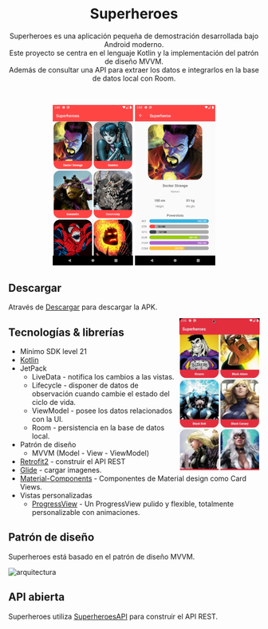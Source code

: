 <h1 align="center">Superheroes</h1>

<p align="center">  
Superheroes es una aplicación pequeña de demostración desarrollada bajo Android moderno.
<br>
Este proyecto se centra en el lenguaje Kotlin y la implementación del patrón de diseño MVVM.
<br>
Además de consultar una API para extraer los datos e integrarlos en la base de datos local con Room.
</p>
</br>

<p align="center">
<img src="/imagenes/1.png" width="32%"/>
<img src="/imagenes/2.png" width="32%"/>
</p>


## Descargar

Através de [Descargar](https://github.com/guidogonzalez/Superheroes/tree/master/descarga) para descargar la APK.

<img src="/imagenes/superheroes.gif" align="right" width="32%"/>

## Tecnologías & librerías

- Mínimo SDK level 21
- [Kotlin](https://kotlinlang.org/)
- JetPack
  - LiveData - notifica los cambios a las vistas.
  - Lifecycle - disponer de datos de observación cuando cambie el estado del ciclo de vida.
  - ViewModel - posee los datos relacionados con la UI.
  - Room - persistencia en la base de datos local.
- Patrón de diseño
  - MVVM (Model - View - ViewModel)
- [Retrofit2](https://github.com/square/retrofit) - construir el API REST
- [Glide](https://github.com/bumptech/glide) - cargar imagenes.
- [Material-Components](https://github.com/material-components/material-components-android) - Componentes de Material design como Card Views.
- Vistas personalizadas
  - [ProgressView](https://github.com/skydoves/progressview) - Un ProgressView pulido y flexible, totalmente personalizable con animaciones.

## Patrón de diseño

Superheroes está basado en el patrón de diseño MVVM.

![arquitectura](https://miro.medium.com/max/960/1*kWwjlkOEyTV6M7W7tZrs1w.png)

## API abierta

Superheroes utiliza [SuperheroesAPI](https://akabab.github.io/superhero-api/api/) para construir el API REST.
